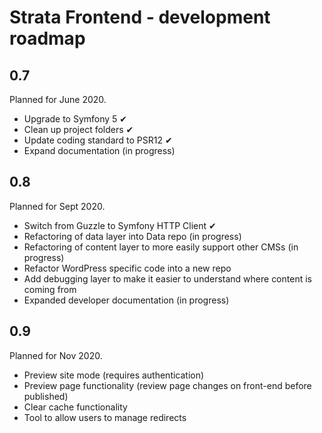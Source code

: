 # Strata Frontend - development roadmap

## 0.7

Planned for June 2020.

- Upgrade to Symfony 5 ✔
- Clean up project folders ✔
- Update coding standard to PSR12 ✔
- Expand documentation (in progress)

## 0.8

Planned for Sept 2020.

- Switch from Guzzle to Symfony HTTP Client ✔
- Refactoring of data layer into Data repo (in progress)
- Refactoring of content layer to more easily support other CMSs (in progress)
- Refactor WordPress specific code into a new repo
- Add debugging layer to make it easier to understand where content is coming from
- Expanded developer documentation (in progress)

## 0.9

Planned for Nov 2020.

- Preview site mode (requires authentication)
- Preview page functionality (review page changes on front-end before published)
- Clear cache functionality 
- Tool to allow users to manage redirects